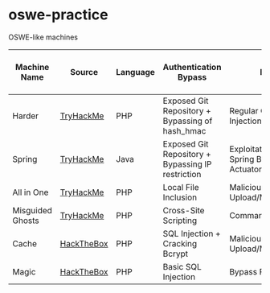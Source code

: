 # oswe-practice
OSWE-like machines

| Machine Name | Source | Language | Authentication Bypass | RCE | Is Source Code Review required? |
| --- | --- | --- | --- | --- | --- |
| Harder | [TryHackMe](https://tryhackme.com/room/harder) | PHP | Exposed Git Repository + Bypassing of hash_hmac | Regular Command Injection | Yes |
| Spring | [TryHackMe](https://tryhackme.com/room/spring) | Java | Exposed Git Repository + Bypassing IP restriction | Exploitation of Spring Boot Actuators | Yes |
| All in One | [TryHackMe](https://www.tryhackme.com/room/allinonemj) | PHP | Local File Inclusion | Malicious File Upload/Modification | No |
| Misguided Ghosts | [TryHackMe](https://tryhackme.com/room/misguidedghosts) | PHP | Cross-Site Scripting | Command Injection | No |
| Cache | [HackTheBox](https://www.hackthebox.eu/home/machines/profile/251) | PHP | SQL Injection + Cracking Bcrypt | Malicious File Upload/Modification | Yes |
| Magic | [HackTheBox](https://www.hackthebox.eu/home/machines/profile/241) | PHP | Basic SQL Injection | Bypass File Upload | No |
